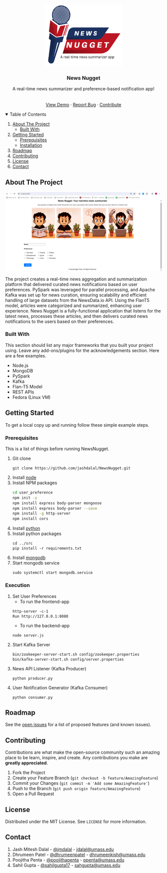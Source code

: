 <!-- PROJECT LOGO -->
<br />
<p align="center">
  <a href="https://github.com/jashdalal/NewsNugget">
    <img src="images/logo.png" alt="Logo" width="250" height="200">
  </a>

  <h3 align="center">News Nugget</h3>

  <p align="center">
    A real-time news summarizer and preference-based notification app!
    <br />
    <br />
    <br />
    <a href="https://github.com/jashdalal/NewsNugget/blob/master/README.md">View Demo</a>
    ·
    <a href="https://github.com/jashdalal/NewsNugget/issues">Report Bug</a>
    ·
    <a href="https://github.com/jashdalal/NewsNugget/pulls">Contribute</a>
  </p>
</p>



<!-- TABLE OF CONTENTS -->
<details open="open">
  <summary>Table of Contents</summary>
  <ol>
    <li>
      <a href="#about-the-project">About The Project</a>
      <ul>
        <li><a href="#built-with">Built With</a></li>
      </ul>
    </li>
    <li>
      <a href="#getting-started">Getting Started</a>
      <ul>
        <li><a href="#prerequisites">Prerequisites</a></li>
        <li><a href="#execution">Installation</a></li>
      </ul>
    </li>
    <li><a href="#roadmap">Roadmap</a></li>
    <li><a href="#contributing">Contributing</a></li>
    <li><a href="#license">License</a></li>
    <li><a href="#contact">Contact</a></li>
  </ol>
</details>



<!-- ABOUT THE PROJECT -->
## About The Project

  <a><img src="images/screenshot.png" alt="NewsNuggetApp"></a>


The project creates a real-time news aggregation and summarization platform that delivered curated news notifications based on user preferences. PySpark was leveraged for parallel processing, and Apache Kafka was set up for news curation, ensuring scalability and efficient handling of large datasets from the NewsData.io API. Using the FlanT5 model, articles were categorized and summarized, enhancing user experience. News Nugget is a fully-functional application that listens for the latest news, processes these articles, and then delivers curated news notifications to the users based on their preferences.

### Built With

This section should list any major frameworks that you built your project using. Leave any add-ons/plugins for the acknowledgements section. Here are a few examples.
* Node.js
* MongoDB
* PySpark
* Kafka
* Flan-T5 Model
* REST APIs
* Fedora (Linux VM)


<!-- GETTING STARTED -->
## Getting Started

To get a local copy up and running follow these simple example steps.

### Prerequisites

This is a list of things before running NewsNugget.
1. Git clone
   ```
   git clone https://github.com/jashdalal/NewsNugget.git
   ```
2. Install [node](https://nodejs.org/en/)
3. Install NPM packages
   ```sh
   cd user_preference
   npm init -y
   npm install express body-parser mongoose
   npm install express body-parser --save
   npm install -g http-server
   npm install cors
   ```
4. Install [python](https://www.python.org/)
5. Install python packages
   ```
   cd ../src
   pip install -r requirements.txt
   ```
6. Install [mongodb](https://www.mongodb.com/docs/v2.6/tutorial/install-mongodb-on-linux/)
7. Start mongodb service
   ```
   sudo systemctl start mongodb.service
   ```

### Execution

1. Set User Preferences
   - To run the frontend-app
   ```
   http-server -c-1
   Run http://127.0.0.1:8080
   ```
   - To run the backend-app
   ```
   node server.js
   ```
2. Start Kafka Server
   ``` 
   bin/zookeeper-server-start.sh config/zookeeper.properties
   bin/kafka-server-start.sh config/server.properties
   ```
3. News API Listener (Kafka Producer)
    ```    
    python producer.py
    ```
4. User Notification Generator (Kafka Consumer)
    ```
    python consumer.py
    ```

<!-- ROADMAP -->
## Roadmap

See the [open issues](https://github.com/jashdalal/NewsNugget/issues) for a list of proposed features (and known issues).


<!-- CONTRIBUTING -->
## Contributing

Contributions are what make the open-source community such an amazing place to be learn, inspire, and create. Any contributions you make are **greatly appreciated**.

1. Fork the Project
2. Create your Feature Branch (`git checkout -b feature/AmazingFeature`)
3. Commit your Changes (`git commit -m 'Add some AmazingFeature'`)
4. Push to the Branch (`git push origin feature/AmazingFeature`)
5. Open a Pull Request



<!-- LICENSE -->
## License

Distributed under the MIT License. See `LICENSE` for more information.



<!-- CONTACT -->
## Contact

1. Jash Mitesh Dalal - [@jmdalal](https://www.linkedin.com/in/jmdalal/) - jdalal@umass.edu
2. Dhrumeen Patel - [@dhrumeenpatel](https://www.linkedin.com/in/dhrumeenpatel/) - dhrumeenkish@umass.edu
3. Poojitha Penta - [@poojithapenta](https://www.linkedin.com/in/poojithapenta/) - ppenta@umass.edu
4. Sahil Gupta - [@sahilgupta17](https://www.linkedin.com/in/sahilgupta17/) - sahgupta@umass.edu

